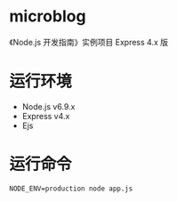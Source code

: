 # microblog
《Node.js 开发指南》实例项目 Express 4.x 版
# 运行环境
- Node.js v6.9.x
- Express v4.x
- Ejs 

# 运行命令
```
NODE_ENV=production node app.js
```
